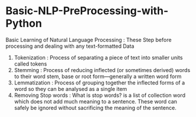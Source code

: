 # Basic-NLP-PreProcessing-with-Python

Basic Learning of Natural Language Processing : 
These Step before processing and dealing with any text-formatted Data
1. Tokenization : Process of separating a piece of text into smaller units called tokens
2. Stemming : Process of reducing inflected (or sometimes derived) words to their word stem, base or root form—generally a written word form
3. Lemmatization : Process of grouping together the inflected forms of a word so they can be analysed as a single item
4. Removing Stop words : What is stop words? is a list of collection word which does not add much meaning to a sentence. These word can safely be ignored without sacrificing the meaning of the sentence.
